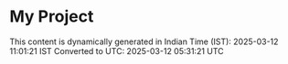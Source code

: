 # My Project

This content is dynamically generated in Indian Time (IST): 2025-03-12 11:01:21 IST
Converted to UTC: 2025-03-12 05:31:21 UTC
